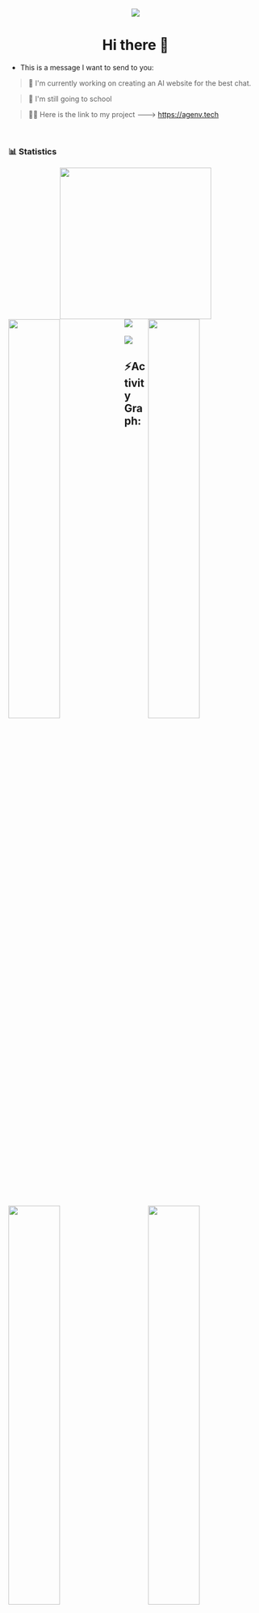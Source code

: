 <h1 align="center">
  <a href="https://github.com/Atharvsinh-codez/Atharvsinh-codez">
  <img src="https://readme-typing-svg.herokuapp.com/?font=Calibri&color=%23259076&size=28&lines=Hello+%F0%9F%91%8B%2C+I%27m+Atharv">
    </a>  
</h1> 

<h1 align="center">Hi there 👋</h1>

- This is a message I want to send to you:

> 🔭 I'm currently working on creating an AI website for the best chat.

> 🌱 I'm still going to school

> 💁‍♂️ Here is the link to my project ---> https://agenv.tech
<br />
<div>

### 📊 Statistics

<!-- github status  -->
<div align="center">    
<a href="https://github.com/Atharvsinh-codez/Atharvsinh-codez">
<img src="http://github-profile-summary-cards.vercel.app/api/cards/profile-details?username=Atharvsinh-codez&theme=github_dark" style="height: 300px"/></div>
</a>  
<div>
<a href="https://github.com/Atharvsinh-codez/Atharvsinh-codez">
<img src="https://user-images.githubusercontent.com/73097560/115834477-dbab4500-a447-11eb-908a-139a6edaec5c.gif">
</a>
<a href="https://github.com/Atharvsinh-codez/Atharvsinh-codez"> 
<img align="left" src="http://github-profile-summary-cards.vercel.app/api/cards/repos-per-language?username=Atharvsinh-codez&theme=github_dark" width="45%" />
</a>
 <a href="https://github.com/Atharvsinh-codez/Atharvsinh-codez">
<img align="right" src="http://github-profile-summary-cards.vercel.app/api/cards/most-commit-language?username=Atharvsinh-codez&theme=github_dark" width="45%" />
 </a>
<a href="https://github.com/Atharvsinh-codez/Atharvsinh-codez">
<img align="left" src="http://github-profile-summary-cards.vercel.app/api/cards/stats?username=Niansuh&theme=github_dark" width="45%" />
</a>
<a href="https://github.com/Atharvsinh-codez/Atharvsinh-codez">
<img align="right" src="https://github-profile-summary-cards.vercel.app/api/cards/productive-time?username=srajasimman&theme=github_dark&utcOffset=%2B5" width="45%" />
</a>

</div>
<br/>
<img src="https://user-images.githubusercontent.com/73097560/115834477-dbab4500-a447-11eb-908a-139a6edaec5c.gif">
<h2 align="left">⚡Activity Graph:</h2>
<a href="https://github.com/Atharvsinh-codez/Atharvsinh-codez">
<img alt="Ajay Activity Graph" src="https://github-readme-activity-graph.vercel.app/graph?username=Atharvsinh-codez&area=true&hide_border=true&theme=github-compact" /></a>
<div align="center">  
<a href="https://github.com/Atharvsinh-codez/Atharvsinh-codez">
<img src="https://github-profile-trophy.vercel.app/?username=Atharvsinh-codez&column=-1&theme=chalk&rank=-?&margin-w=15" style="height: 200px"/></div>  
</a>
<a href="https://github.com/Atharvsinh-codez/Atharvsinh-codez">
<img  src="https://raw.githubusercontent.com/Trilokia/Trilokia/379277808c61ef204768a61bbc5d25bc7798ccf1/bottom_header.svg" />
</a>



<div align="center">
  <img src="https://profile-counter.glitch.me/{At41rv1}/count.svg" />
